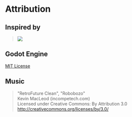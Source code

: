 # Attribution

## Inspired by

> ![](/Resources/loopsmeme.jpg)

## Godot Engine

[MIT License](https://github.com/godotengine/godot/blob/master/LICENSE.txt)

## Music

> "RetroFuture Clean", "Robobozo"  
> Kevin MacLeod (incompetech.com)  
> Licensed under Creative Commons: By Attribution 3.0  
> http://creativecommons.org/licenses/by/3.0/